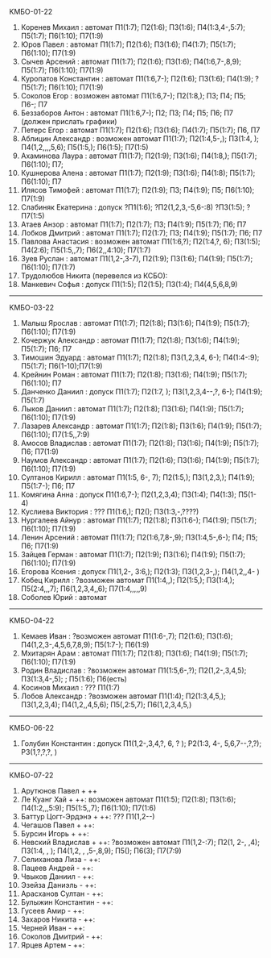 KMБО-01-22
1. Коренев Михаил       : автомат          П1(1:7); П2(1:6); П3(1:6); П4(1:3,4-,5:7); П5(1:7); П6(1:10); П7(1:9)
2. Юров Павел           : автомат          П1(1:7); П2(1:6); П3(1:6); П4(1:7); П5(1:7); П6(1:10); П7(1:9)
3. Сычев Арсений        : автомат          П1(1:7); П2(1:6); П3(1:6); П4(1:6,7-,8,9); П5(1:7); П6(1:10); П7(1:9)
4. Куропатов Константин : автомат          П1(1:6,7-); П2(1:6); П3(1:6); П4(1:9); ?П5(1:7); П6(1:10); П7(1:9)
5. Соколов Егор         : возможен автомат П1(1:6,7-); П2(1:8,); П3; П4; П5; П6-; П7
6. Беззаборов Антон     : автомат          П1(1:6,7-); П2; П3; П4; П5; П6; П7 (должен прислать графики)
7. Петерс Егор          : автомат          П1(1:7); П2(1:6); П3(1:6); П4(1:7); П5(1:7); П6, П7  
8. Аблицин Александр    : возможен автомат П1(1:7); П2(1:4,5-,); П3(1:4, ); П4(1,2,,,,5,6); П5(1:5,); П6(1:5); П7(1:5)
9. Ахаминова Лаура      : автомат          П1(1:7); П2(1:9); П3(1:6); П4(1:8,); П5(1:7); П6(1:10); П7; 
10. Кушнерова Алена     : автомат          П1(1:7); П2(1:9); П3(1:6); П4(1:8); П5(1:7); П6(1:10); П7
11. Илясов Тимофей      : автомат          П1(1:7); П2(1:9); П3; П4(1:9); П5; П6(1:10); П7(1:9)
12. Слабиняк Екатерина  : допуск           ?П1(1:6); ?П2(1,2,3,-5,6-:8) ?П3(1:5); ?П7(1:5) 
13. Атаев Анзор         : автомат          П1(1:7); П2(1:7); П3; П4(1:9); П5(1:7); П6; П7
14. Лобков Дмитрий      : автомат          П1(1:7); П2(1:7); П3; П4(1:9); П5(1:7); П6; П7
15. Павлова Анастасия   : возможен автомат П1(1:6,?); П2(1:4,?, 6); П3(1:5);  П4(2:6); П5(1:5,,7); П6(2,,4:10); П7(1:7)
16. Зуев Руслан         : автомат          П1(1,2-,3-7), П2(1:9); П3(1:6); П4(1:9); П5(1:7); П6(1:10); П7(1:7)
17. Трудолюбов Никита (перевелся из КСБО):
18. Манкевич Софья      : допуск           П1(1:5); П2(1:5); П3(1:4); П4(4,5,6,8,9)

------------

KMБО-03-22
1. Малыш Ярослав      : автомат            П1(1:7); П2(1:8); П3(1:6); П4(1:9); П5(1:7); П6(1:10); П7(1:9)
2. Кочержук Александр : автомат            П1(1:7); П2(1:8); П3(1:6); П4(1:9); П5(1:7); П6; П7
3. Тимошин Эдуард     : автомат            П1(1:7); П2(1:8); П3(1,2,3,4, 6-); П4(1:4-:9); П5(1:7); П6(1-10);П7(1:9)
4. Крейнин Роман      : автомат            П1(1:7); П2(1:8); П3(1:6); П4(1:9); П5(1:7); П6(1:10); П7 
5. Данченко Даниил    : допуск             П1(1:7); П2(1:7,  ); П3(1,2,3,4--,?, 6-); П4(1:9); П5(1:7)
6. Лыков Даниил       : автомат            П1(1:7); П2(1:8); П3(1:6); П4(1:9); П5(1:7); П6(1:10); П7(1:9)
7. Лазарев Александр  : автомат            П1(1:7); П2(1:8); П3(1:6); П4(1:9); П5(1:7); П6(1:10); П7(1:5,,7:9)
8. Амосов Владислав   : автомат            П1(1:7); П2(1:8); П3(1:6); П4(1:9); П5(1:7); П6; П7(1:9)
9.  Наумов Александр  : автомат            П1(1:7); П2(1:6); П3(1:6); П4(1:9); П5(1:7); П6(1:10); П7(1:9)
10. Султанов Кирилл   : автомат            П1(1:5, 6-, 7); П2(1:5,); П3(1,2,3,); П4(1:9); П5(1:7-); П6; П7
11. Комягина Анна     : допуск             П1(1:6,7-); П2(1,2,3,4); П3(1:4); П4(1:3); П5(1-4)
12. Куслиева Виктория : ???                П1(1:6,); П2(); П3(1:3,-,????) 
13. Нургалеев Айнур   : автомат            П1(1:7); П2(1:8); П3(1:6-); П4(1:9); П5(1:7); П6(1:10); П7(1:9)
14. Ленин Арсений     : автомат            П1(1:7); П2(1:6,7,8-,9); П3(1:4,5-,6-); П4; П5; П6; П7(1:9)
15. Зайцев Герман     : автомат            П1(1:7); П2(1:9); П3(1:6); П4(1:9); П5(1:7); П6(1:10); П7(1:9)
16. Егорова Ксения    : допуск             П1(1,2-, 3:6,); П2(1:3); П3(1,2,3-,); П4(1,2,,4- )
17. Кобец Кирилл      : ?возможен автомат   П1(1:4,,); П2(1:5,); П3(1:4,); П5(2:4,,,7); П6(1,2,3,4,,6); П7(1:4,,,,,9)
18. Соболев Юрий      : автомат
------------

KMБО-04-22

1. Кемаев Иван        : ?возможен автомат П1(1:6-,7); П2(1:6); П3(1:6); П4(1,2,3-,4,5,6,7,8,9); П5(1:7-); П6(1:9)
2. Мхитарян Арам      : автомат          П1(1:7); П2(1:8); П3(1:6); П4(1:9); П5(1:7); П6(1:10); П7(1:9) 
3. Родин Владислав    : ?возможен автомат П1(1:5,6-,?); П2(1,2-,3,4,5); П3(1:3,4-,5); ; П5(1:6); П6(есть)
4. Косинов Михаил     :   ???            П1(1:7)
5. Лобов Александр    : ?возможен автомат П1(1:4); П2(1:3,4,5,); П3(1,2,3,4); П4(1,2,,4,5,6); П5(,2:5,7); П6(1,2,3,4,5,)
------------

KMБО-06-22
1. Голубин Константин :  допуск          П1(1,2-,3,4,?, 6, ? ); P2(1:3, 4-, 5,6,7--,?,?); P3(1,?,?,?,  ) 

------------

КМБО-07-22

1. Арутюнов Павел      + ++
2. Ле Куанг Хай        + ++: возможен автомат П1(1:5); П2(1:8); П3(1:6); П4(1:2,,,5:9); П5(1:5,,7); П6(1:10); П7(1:6)
3. Баттур Цогт-Эрдэнэ  + ++: ???              П1(1,2--)
4. Чегашов Павел       + ++:
5. Бурсин  Игорь       + ++:
6. Невский Владислав   + ++: ?возможен автомат П1(1,2-:7); П2(1, 2-, ,4); П3(1:4, , ); П4(1,2, , ,5-,8,9); П5(); П6(3); П7(7:9)
7. Селиханова Лиза     - ++:
8. Пацеев Андрей       - ++:
9.  Чвыков Даниил      - ++:
10. Эзейза Даниэль     - ++:
11. Арасханов Султан   - ++:
12. Булыжин Константин - ++:
13. Гусеев Амир        - ++:
14. Захаров Никита     - ++:
15. Черней Иван        - ++:
16. Соколов Дмитрий    - ++:
17. Ярцев Артем        - ++:



